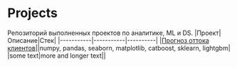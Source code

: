 # Projects
Репозиторий выполненных проектов по аналитике, ML и DS.
|Проект|Описание|Стек|
|-----------|-----------|----------|
|[Прогноз оттока клиентов](https://github.com/ekaterina-yogakate/Projects/blob/main/ТелеДом/Teledom.ipynb)||numpy, pandas, seaborn, matplotlib, catboost, sklearn, lightgbm|
|some text|more and longer text||
